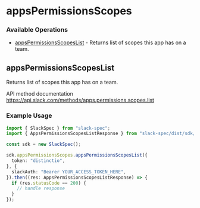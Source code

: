 # appsPermissionsScopes

### Available Operations

* [appsPermissionsScopesList](#appspermissionsscopeslist) - Returns list of scopes this app has on a team.

## appsPermissionsScopesList

Returns list of scopes this app has on a team.

API method documentation
<https://api.slack.com/methods/apps.permissions.scopes.list>

### Example Usage

```typescript
import { SlackSpec } from "slack-spec";
import { AppsPermissionsScopesListResponse } from "slack-spec/dist/sdk/models/operations";

const sdk = new SlackSpec();

sdk.appsPermissionsScopes.appsPermissionsScopesList({
  token: "distinctio",
}, {
  slackAuth: "Bearer YOUR_ACCESS_TOKEN_HERE",
}).then((res: AppsPermissionsScopesListResponse) => {
  if (res.statusCode == 200) {
    // handle response
  }
});
```

